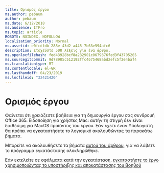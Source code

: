 ```yaml
---
title: Ορισμός έργου
ms.author: pebaum
author: pebaum
ms.date: 6/12/2018
ms.audience: ITPro
ms.topic: article
ROBOTS: NOINDEX, NOFOLLOW
localization_priority: Normal
ms.assetid: e0fcdfdb-288e-43d2-a445-7b63e594afc6
description: Στοχεύστε 500 λέξεις για ένα άρθρο.
ms.openlocfilehash: fed43928bcf8a232901c0679376fed3f43705265
ms.sourcegitcommit: 9d78905c512192ffc4675468abd2efc5f2e4baf4
ms.translationtype: MT
ms.contentlocale: el-GR
ms.lasthandoff: 04/23/2019
ms.locfileid: "32421420"
---
```

# <a name="setting-up-project"></a>Ορισμός έργου

Φαίνεται ότι χρειάζεστε βοήθεια για τη δημιουργία έργου σας συνδρομή Office 365.
Ειδοποίηση για χρήστες Mac: αυτήν τη στιγμή δεν είναι διαθέσιμη για MacOS προϊόντος του έργου. Εάν έχετε έναν Υπολογιστή θα πρέπει να εγκαταστήσετε το λογισμικό ακολουθώντας τα παρακάτω βήματα.
  
Μπορείτε να ακολουθήσετε τα βήματα [αυτού του άρθρου](https://support.office.com/article/7059249b-d9fe-4d61-ab96-5c5bf435f281.aspx), για να λάβετε το πρόγραμμα εγκατάστασης ολοκληρώθηκε.
  
Εάν εκτελείτε σε σφάλματα κατά την εγκατάσταση, [εγκαταστήστε το έργο χρησιμοποιώντας το υποστήριξης και αποκατάστασης του Βοηθού](https://aka.ms/SaRA-ProjectSetupScenario)
